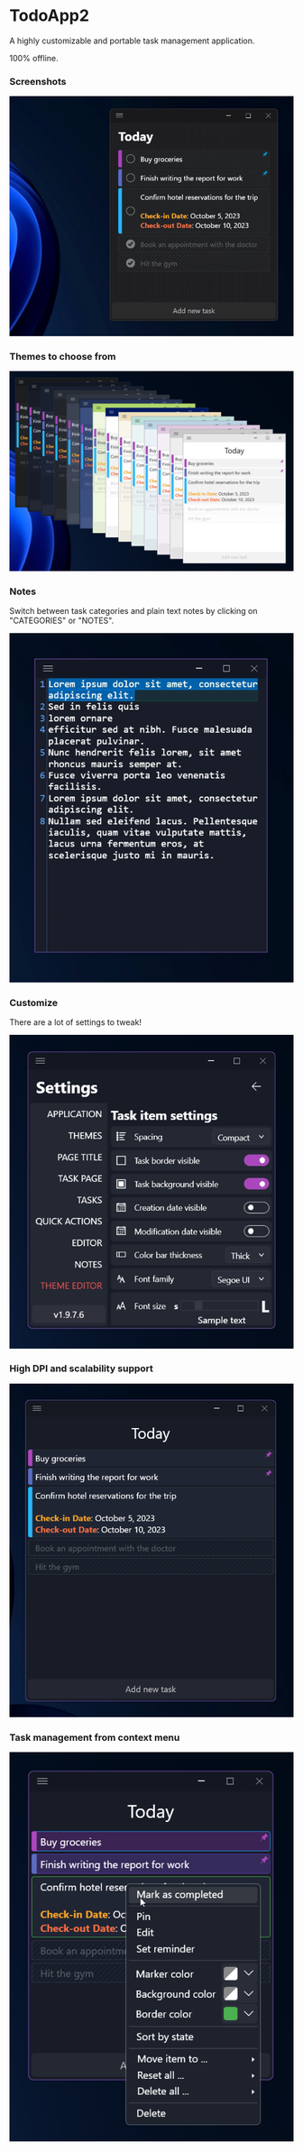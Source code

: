 # TodoApp2
A highly customizable and portable task management application.
 
100% offline.

### Screenshots
![Preview](TodoApp2/Images/Readme/preview.gif)

### Themes to choose from

![Themes](TodoApp2/Images/Readme/Themes.png)

### Notes
Switch between task categories and plain text notes by clicking on "CATEGORIES" or "NOTES".

![Notes](TodoApp2/Images/Readme/notes.gif)

### Customize
There are a lot of settings to tweak!

![Customize](TodoApp2/Images/Readme/settings.png)

### High DPI and scalability support

![Scalable](TodoApp2/Images/Readme/scale.gif)

### Task management from context menu
![Context menu](TodoApp2/Images/Readme/context_menu.png)
